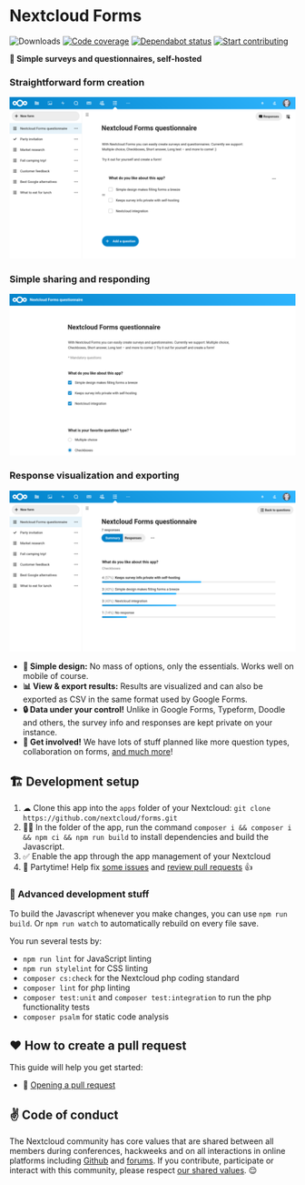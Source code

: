 # Nextcloud Forms

![Downloads](https://img.shields.io/github/downloads/nextcloud/forms/total.svg?style=flat-square)
[![Code coverage](https://img.shields.io/codecov/c/github/nextcloud/forms.svg?style=flat-square)](https://codecov.io/gh/nextcloud/forms/)
[![Dependabot status](https://img.shields.io/badge/Dependabot-enabled-brightgreen.svg?longCache=true&style=flat-square&logo=dependabot)](https://dependabot.com)
[![Start contributing](https://img.shields.io/github/issues/nextcloud/forms/good%20first%20issue?color=7057ff&label=Contribute)](https://github.com/nextcloud/forms/issues?q=is%3Aissue+is%3Aopen+sort%3Aupdated-desc+label%3A%22good+first+issue%22)

**📝 Simple surveys and questionnaires, self-hosted**

### Straightforward form creation
![](screenshots/forms1.png)

### Simple sharing and responding
![](screenshots/forms2.png)

### Response visualization and exporting
![](screenshots/forms3.png)

- **📝 Simple design:** No mass of options, only the essentials. Works well on mobile of course.
- **📊 View & export results:** Results are visualized and can also be exported as CSV in the same format used by Google Forms.
- **🔒 Data under your control!** Unlike in Google Forms, Typeform, Doodle and others, the survey info and responses are kept private on your instance.
- **🙋 Get involved!** We have lots of stuff planned like more question types, collaboration on forms, [and much more](https://github.com/nextcloud/forms/milestones)!


## 🏗 Development setup

1. ☁ Clone this app into the `apps` folder of your Nextcloud: `git clone https://github.com/nextcloud/forms.git`
2. 👩‍💻 In the folder of the app, run the command `composer i && composer i && npm ci && npm run build` to install dependencies and build the Javascript.
3. ✅ Enable the app through the app management of your Nextcloud
4. 🎉 Partytime! Help fix [some issues](https://github.com/nextcloud/forms/issues) and [review pull requests](https://github.com/nextcloud/forms/pulls) 👍


### 🧙 Advanced development stuff

To build the Javascript whenever you make changes, you can use `npm run build`. Or `npm run watch` to automatically rebuild on every file save.

You run several tests by:
- `npm run lint` for JavaScript linting
- `npm run stylelint` for CSS linting
- `composer cs:check` for the Nextcloud php coding standard
- `composer lint` for php linting
- `composer test:unit` and `composer test:integration` to run the php functionality tests
- `composer psalm` for static code analysis


## ♥ How to create a pull request

This guide will help you get started:
- 💃 [Opening a pull request](https://opensource.guide/how-to-contribute/#opening-a-pull-request)


## ✌ Code of conduct

The Nextcloud community has core values that are shared between all members during conferences, hackweeks and on all interactions in online platforms including [Github](https://github.com/nextcloud) and [forums](https://help.nextcloud.com). If you contribute, participate or interact with this community, please respect [our shared values](https://nextcloud.com/code-of-conduct/). 😌
